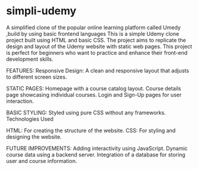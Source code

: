 # simpli-udemy
A simplified clone of the popular online learning platform called Umedy ,build by using basic frontend languages
This is a simple Udemy clone project built using HTML and basic CSS. The project aims to replicate the design and layout of the Udemy website with static web pages. This project is perfect for beginners who want to practice and enhance their front-end development skills.

FEATURES:
Responsive Design: A clean and responsive layout that adjusts to different screen sizes.

STATIC PAGES:
Homepage with a course catalog layout.
Course details page showcasing individual courses.
Login and Sign-Up pages for user interaction.

BASIC STYLING: Styled using pure CSS without any frameworks.
Technologies Used

HTML: For creating the structure of the website.
CSS: For styling and designing the website.

FUTURE IMPROVEMENTS:
Adding interactivity using JavaScript.
Dynamic course data using a backend server.
Integration of a database for storing user and course information.
